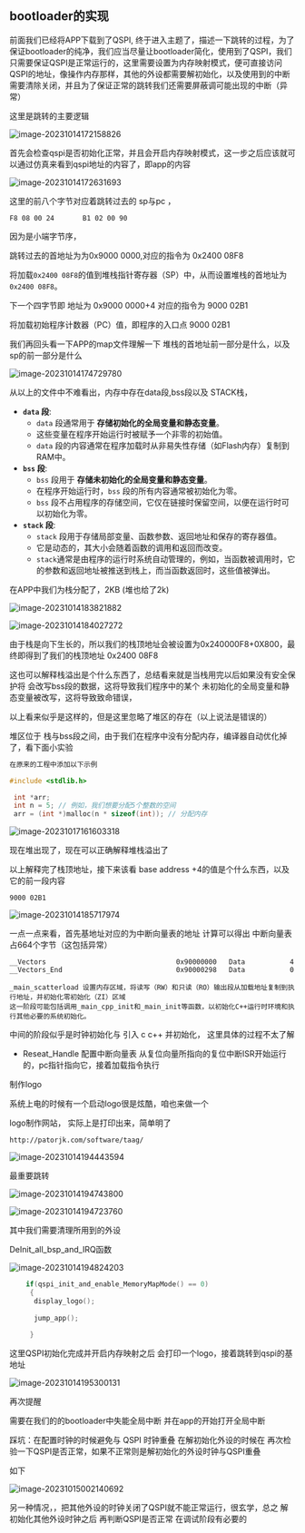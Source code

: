 ## bootloader的实现

前面我们已经将APP下载到了QSPI, 终于进入主题了，描述一下跳转的过程，为了保证bootloader的纯净，我们应当尽量让bootloader简化，使用到了QSPI，我们只需要保证QSPI是正常运行的，这里需要设置为内存映射模式，便可直接访问QSPI的地址，像操作内存那样，其他的外设都需要解初始化，以及使用到的中断需要清除关闭，并且为了保证正常的跳转我们还需要屏蔽调可能出现的中断（异常）

这里是跳转的主要逻辑

![image-20231014172158826](https://newbie-typora.oss-cn-shenzhen.aliyuncs.com/TyporaJPG/image-20231014172158826.png)

首先会检查qspi是否初始化正常，并且会开启内存映射模式，这一步之后应该就可以通过仿真来看到qspi地址的内容了，即app的内容

![image-20231014172631693](https://newbie-typora.oss-cn-shenzhen.aliyuncs.com/TyporaJPG/image-20231014172631693.png)

这里的前八个字节对应着跳转过去的 sp与pc ，

```
F8 08 00 24       B1 02 00 90
```

因为是小端字节序，

跳转过去的首地址为为0x9000 0000,对应的指令为 0x2400 08F8    

将加载`0x2400 08F8`的值到堆栈指针寄存器（SP）中，从而设置堆栈的首地址为`0x2400 08F8`。



下一个四字节即 地址为 0x9000 0000+4   对应的指令为 9000 02B1

将加载初始程序计数器（PC）值，即程序的入口点  9000 02B1

我们再回头看一下APP的map文件理解一下 堆栈的首地址前一部分是什么，以及sp的前一部分是什么

![image-20231014174729780](https://newbie-typora.oss-cn-shenzhen.aliyuncs.com/TyporaJPG/image-20231014174729780.png)

从以上的文件中不难看出，内存中存在data段,bss段以及 STACK栈，

- **`data` 段**:
  - `data` 段通常用于 **存储初始化的全局变量和静态变量**。
  - 这些变量在程序开始运行时被赋予一个非零的初始值。
  - `data` 段的内容通常在程序加载时从非易失性存储（如Flash内存）复制到RAM中。
- **`bss` 段**:
  - `bss` 段用于 **存储未初始化的全局变量和静态变量**。
  - 在程序开始运行时，`bss` 段的所有内容通常被初始化为零。
  - `bss` 段不占用程序的存储空间，它仅在链接时保留空间，以便在运行时可以初始化为零。
- **`stack` 段**:
  - `stack` 段用于存储局部变量、函数参数、返回地址和保存的寄存器值。
  - 它是动态的，其大小会随着函数的调用和返回而改变。
  - `stack`通常是由程序的运行时系统自动管理的，例如，当函数被调用时，它的参数和返回地址被推送到栈上，而当函数返回时，这些值被弹出。

在APP中我们为栈分配了，2KB        (堆也给了2k) 

![image-20231014183821882](https://newbie-typora.oss-cn-shenzhen.aliyuncs.com/TyporaJPG/image-20231014183821882.png)

![image-20231014184027272](https://newbie-typora.oss-cn-shenzhen.aliyuncs.com/TyporaJPG/image-20231014184027272.png)

由于栈是向下生长的，所以我们的栈顶地址会被设置为0x240000F8+0X800，最终即得到了我们的栈顶地址 0x2400 08F8 

这也可以解释栈溢出是个什么东西了，总结看来就是当栈用完以后如果没有安全保护将 会改写bss段的数据，这将导致我们程序中的某个   未初始化的全局变量和静态变量被改写，这将导致致命错误，  

以上看来似乎是这样的，但是这里忽略了堆区的存在（以上说法是错误的）

堆区位于 栈与bss段之间，由于我们在程序中没有分配内存，编译器自动优化掉了，看下面小实验

```c
在原来的工程中添加以下示例

#include <stdlib.h>

 int *arr;
 int n = 5; // 例如，我们想要分配5个整数的空间
 arr = (int *)malloc(n * sizeof(int)); // 分配内存

```

![image-20231017161603318](https://newbie-typora.oss-cn-shenzhen.aliyuncs.com/TyporaJPG/image-20231017161603318.png)

现在堆出现了，现在可以正确解释堆栈溢出了



以上解释完了栈顶地址，接下来该看 base address +4的值是个什么东西，以及它的前一段内容    

```
9000 02B1
```



![image-20231014185717974](https://newbie-typora.oss-cn-shenzhen.aliyuncs.com/TyporaJPG/image-20231014185717974.png)

一点一点来看，首先基地址对应的为中断向量表的地址  计算可以得出 中断向量表占664个字节（这包括异常）

```
__Vectors                                0x90000000   Data           4 
__Vectors_End                            0x90000298   Data           0 
```

```
_main_scatterload 设置内存区域，将读写（RW）和只读（RO）输出段从加载地址复制到执行地址，并初始化零初始化（ZI）区域
这一阶段可能包括调用_main_cpp_init和_main_init等函数，以初始化C++运行时环境和执行其他必要的系统初始化。
```

中间的阶段似乎是时钟初始化与  引入  c  c++   并初始化，  这里具体的过程不太了解

- Reseat_Handle       配置中断向量表  从复位向量所指向的复位中断ISR开始运行的，pc指针指向它，接着加载指令执行

  





制作logo

系统上电的时候有一个启动logo很是炫酷，咱也来做一个

logo制作网站， 实际上是打印出来，简单明了

```
http://patorjk.com/software/taag/
```

![image-20231014194443594](https://newbie-typora.oss-cn-shenzhen.aliyuncs.com/TyporaJPG/image-20231014194443594.png)



最重要跳转

![image-20231014194743800](https://newbie-typora.oss-cn-shenzhen.aliyuncs.com/TyporaJPG/image-20231014194743800.png)

![image-20231014194723760](https://newbie-typora.oss-cn-shenzhen.aliyuncs.com/TyporaJPG/image-20231014194723760.png)

其中我们需要清理所用到的外设

DeInit_all_bsp_and_IRQ函数

![image-20231014194824203](https://newbie-typora.oss-cn-shenzhen.aliyuncs.com/TyporaJPG/image-20231014194824203.png)



```c
    if(qspi_init_and_enable_MemoryMapMode() == 0)
	 {
	  display_logo(); 
		
	  jump_app();
	
	 }
```

这里QSPI初始化完成并开启内存映射之后   会打印一个logo，接着跳转到qspi的基地址

![image-20231014195300131](https://newbie-typora.oss-cn-shenzhen.aliyuncs.com/TyporaJPG/image-20231014195300131.png)

再次提醒

需要在我们的的bootloader中失能全局中断     并在app的开始打开全局中断



踩坑：在配置时钟的时候避免与 QSPI 时钟重叠  在解初始化外设的时候在 再次检验一下QSPI是否正常，如果不正常则是解初始化的外设时钟与QSPI重叠

如下

![image-20231015002140692](https://newbie-typora.oss-cn-shenzhen.aliyuncs.com/TyporaJPG/image-20231015002140692.png)





另一种情况，，把其他外设的时钟关闭了QSPI就不能正常运行，很玄学，总之 解初始化其他外设时钟之后 再判断QSPI是否正常  在调试阶段有必要的